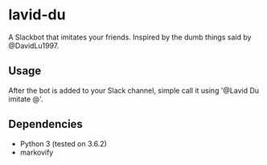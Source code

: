 # lavid-du

A Slackbot that imitates your friends. Inspired by the dumb things said by @DavidLu1997.

## Usage

After the bot is added to your Slack channel, simple call it using '@Lavid Du imitate @<user>'.

## Dependencies

* Python 3 (tested on 3.6.2)
* markovify
